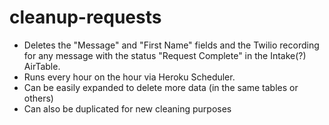 # cleanup-requests
- Deletes the "Message" and "First Name" fields and the Twilio recording for any message with the status "Request Complete" in the Intake(?) AirTable.
- Runs every hour on the hour via Heroku Scheduler.
- Can be easily expanded to delete more data (in the same tables or others)
- Can also be duplicated for new cleaning purposes
